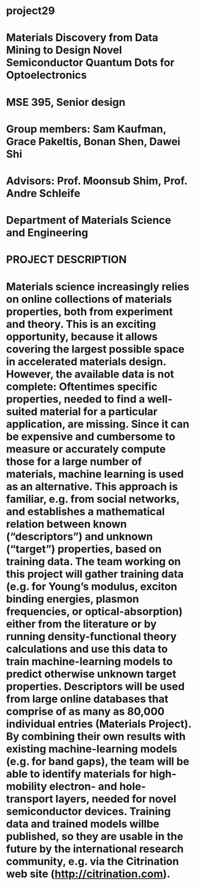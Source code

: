 # project29

#  Materials Discovery from Data Mining to Design Novel Semiconductor Quantum Dots for Optoelectronics

# MSE 395, Senior design
# Group members: Sam Kaufman, Grace Pakeltis, Bonan Shen, Dawei Shi
# Advisors: Prof. Moonsub Shim, Prof. Andre Schleife
# Department of Materials Science and Engineering

# PROJECT DESCRIPTION
# Materials science increasingly relies on online collections of materials properties, both from experiment and theory. This is an exciting opportunity, because it allows covering the largest possible space in accelerated materials design. However, the available data is not complete: Oftentimes specific properties, needed to find a well-suited material for a particular application, are missing. Since it can be expensive and cumbersome to measure or accurately compute those for a large number of materials, machine learning is used as an alternative. This approach is familiar, e.g. from social networks, and establishes a mathematical relation between known (“descriptors”) and unknown (“target”) properties, based on training data. The team working on this project will gather training data (e.g. for Young’s modulus, exciton binding energies, plasmon frequencies, or optical-absorption) either from the literature or by running density-functional theory calculations and use this data to train machine-learning models to predict otherwise unknown target properties. Descriptors will be used from large online databases that comprise of as many as 80,000 individual entries (Materials Project). By combining their own results with existing machine-learning models (e.g. for band gaps), the team will be able to identify materials for high-mobility electron- and hole-transport layers, needed for novel semiconductor devices. Training data and trained models willbe published, so they are usable in the future by the international research community, e.g. via the Citrination web site (http://citrination.com).


